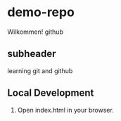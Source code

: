 # demo-repo
Wilkommen!
github
## subheader 
learning git and github

## Local Development

1. Open index.html in your browser.
